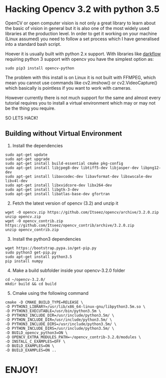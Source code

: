 # Hacking Opencv 3.2 with python 3.5

OpenCV or open computer vision is not only a great library to learn about the basic of vision in general but it is also one of the most widely used libraries at the production level. In order to get it working on your machine (Linux assumed) you need to follow a set process which I have generalised into a standard bash script.

Hoever it is usually built with python 2.x support. With libraries like [darkflow](https://github.com/thtrieu/darkflow) requiring python 3 support with opencv you have the simplest option as:

```
sudo pip3 install opencv-python
```
The problem with this install is on Linux it is not built with FFMPEG, which mean you cannot use commands like cv2.imshow() or cv2.VideoCapture() which basically is pointless if you want to work with cameras.

However currently there is not much support for the same and almost every tutorial requires you to install a virtual environment which may or may not be the thing you require.

SO LETS HACK!

## Building without Virtual Environment

1. Install the dependencies

```
sudo apt-get update
sudo apt-get upgrade
sudo apt-get install build-essential cmake pkg-config
sudo apt-get install libjpeg8-dev libtiff5-dev libjasper-dev libpng12-dev
sudo apt-get install libavcodec-dev libavformat-dev libswscale-dev libv4l-dev
sudo apt-get install libxvidcore-dev libx264-dev
sudo apt-get install libgtk-3-dev
sudo apt-get install libatlas-base-dev gfortran
```
2. Fetch the latest version of opencv (3.2) and unzip it

```
wget -O opencv.zip https://github.com/Itseez/opencv/archive/3.2.0.zip
unzip opencv.zip
wget -O opencv_contrib.zip https://github.com/Itseez/opencv_contrib/archive/3.2.0.zip
unzip opencv_contrib.zip
```

3. Install the python3 dependencies

```
wget https://bootstrap.pypa.io/get-pip.py
sudo python3 get-pip.py
sudo apt-get install python3.5
pip install numpy
```

4. Make a build subfolder inside your opencv-3.2.0 folder

```
cd ~/opencv-3.2.0/
mkdir build && cd build
```

5. Cmake using the following command

```
cmake -D CMAKE_BUILD_TYPE=RELEASE \
-D PYTHON3_LIBRARY=/usr/lib/x86_64-linux-gnu/libpython3.5m.so \
-D PYTHON3_EXECUTABLE=/usr/bin/python3.5m \
-D PYTHON3_INCLUDE_DIR=/usr/include/python3.5m/ \
-D PYTHON_INCLUDE_DIR=/usr/include/python3.5m/ \
-D PYTHON3_INCLUDE_DIRS=/usr/include/python3.5m/ \
-D PYTHON_INCLUDE_DIRS=/usr/include/python3.5m/ \
-D BUILD_opencv_python3=ON \
-D OPENCV_EXTRA_MODULES_PATH=~/opencv_contrib-3.2.0/modules \
-D INSTALL_C_EXAMPLES=OFF \
-D BUILD_EXAMPLES=ON \
-D BUILD_EXAMPLES=ON ..
```

# ENJOY!
